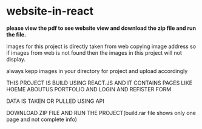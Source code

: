 # website-in-react

**please view the pdf to see website view and download the zip file and run the file.**

images for this project is directly taken from web copying image address so if images from web is not found then the images in this project will not display.

always kepp images in your directory for project and upload accordingly

THIS PROJECT IS BUILD USING REACT.JS AND IT CONTAINS PAGES LIKE HOEME ABOUTUS PORTFOLIO AND LOGIN AND REFISTER FORM

DATA IS TAKEN OR PULLED USING API

DOWNLOAD ZIP FILE AND RUN THE PROJECT(build.rar file shows only one page and not complete info)

